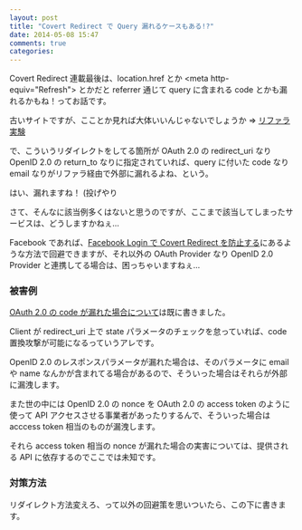 ```yaml
---
layout: post
title: "Covert Redirect で Query 漏れるケースもある!?"
date: 2014-05-08 15:47
comments: true
categories:
---
```


Covert Redirect 連載最後は、location.href とか &lt;meta http-equiv="Refresh"&gt; とかだと referrer 通じて query に含まれる code とかも漏れるかもね！ってお話です。

古いサイトですが、こことか見れば大体いいんじゃないでしょうか => [リファラ実験](http://www.teria.com/~koseki/memo/referrer/)

で、こういうリダイレクトをしてる箇所が OAuth 2.0 の redirect_uri なり OpenID 2.0 の return_to なりに指定されていれば、query に付いた code なり email なりがリファラ経由で外部に漏れるよね、という。

はい、漏れますね！ (投げやり

さて、そんなに該当例多くはないと思うのですが、ここまで該当してしまったサービスは、どうしますかねぇ...

Facebook であれば、[Facebook Login で Covert Redirect を防止する](/blog/2014/05/08/facebook-login-and-covert-redirect/)にあるような方法で回避できますが、それ以外の OAuth Provider なり OpenID 2.0 Provider と連携してる場合は、困っちゃいますねぇ...

<!-- more -->

### 被害例

[OAuth 2.0 の code が漏れた場合について](/blog/2014/05/07/covert-redirect/)は既に書きました。

Client が redirect_uri 上で state パラメータのチェックを怠っていれば、code 置換攻撃が可能になるっていうアレです。

OpenID 2.0 のレスポンスパラメータが漏れた場合は、そのパラメータに email や name なんかが含まれてる場合があるので、そういった場合はそれらが外部に漏洩します。

また世の中には OpenID 2.0 の nonce を OAuth 2.0 の access token のように使って API アクセスさせる事業者があったりするんで、そういった場合は acccess token 相当のものが漏洩します。

それら access token 相当の nonce が漏れた場合の実害については、提供される API に依存するのでここでは未知です。

### 対策方法

リダイレクト方法変えろ、って以外の回避策を思いついたら、この下に書きます。

